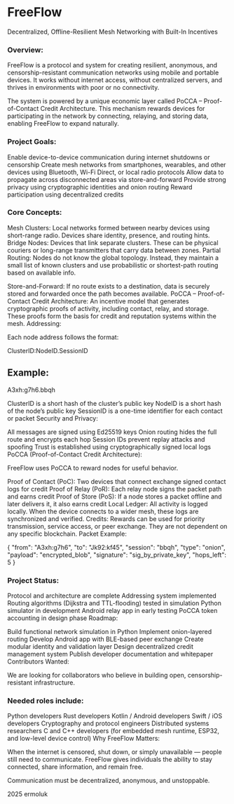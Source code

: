 <h1>FreeFlow</h1>
Decentralized, Offline-Resilient Mesh Networking with Built-In Incentives

<h3>Overview:</h3>

FreeFlow is a protocol and system for creating resilient, anonymous, and censorship-resistant communication networks using mobile and portable devices.
It works without internet access, without centralized servers, and thrives in environments with poor or no connectivity.

The system is powered by a unique economic layer called PoCCA – Proof-of-Contact Credit Architecture. This mechanism rewards devices for participating in the network by connecting, relaying, and storing data, enabling FreeFlow to expand naturally.

<h3>Project Goals:</h3>

Enable device-to-device communication during internet shutdowns or censorship
Create mesh networks from smartphones, wearables, and other devices using Bluetooth, Wi-Fi Direct, or local radio protocols
Allow data to propagate across disconnected areas via store-and-forward
Provide strong privacy using cryptographic identities and onion routing
Reward participation using decentralized credits

<h3>Core Concepts:</h3>

Mesh Clusters: Local networks formed between nearby devices using short-range radio. Devices share identity, presence, and routing hints.
Bridge Nodes: Devices that link separate clusters. These can be physical couriers or long-range transmitters that carry data between zones.
Partial Routing: Nodes do not know the global topology. Instead, they maintain a small list of known clusters and use probabilistic or shortest-path routing based on available info.

Store-and-Forward: If no route exists to a destination, data is securely stored and forwarded once the path becomes available.
PoCCA – Proof-of-Contact Credit Architecture: An incentive model that generates cryptographic proofs of activity, including contact, relay, and storage. These proofs form the basis for credit and reputation systems within the mesh.
Addressing:

Each node address follows the format:

ClusterID:NodeID.SessionID

<h2>Example:</h2>

A3xh:g7h6.bbqh

ClusterID is a short hash of the cluster’s public key
NodeID is a short hash of the node’s public key
SessionID is a one-time identifier for each contact or packet
Security and Privacy:

All messages are signed using Ed25519 keys
Onion routing hides the full route and encrypts each hop
Session IDs prevent replay attacks and spoofing
Trust is established using cryptographically signed local logs
PoCCA (Proof-of-Contact Credit Architecture):

FreeFlow uses PoCCA to reward nodes for useful behavior.

Proof of Contact (PoC): Two devices that connect exchange signed contact logs for credit
Proof of Relay (PoR): Each relay node signs the packet path and earns credit
Proof of Store (PoS): If a node stores a packet offline and later delivers it, it also earns credit
Local Ledger: All activity is logged locally. When the device connects to a wider mesh, these logs are synchronized and verified.
Credits: Rewards can be used for priority transmission, service access, or peer exchange. They are not dependent on any specific blockchain.
Packet Example:

{
"from": "A3xh:g7h6",
"to": "Jk92:kf45",
"session": "bbqh",
"type": "onion",
"payload": "encrypted_blob",
"signature": "sig_by_private_key",
"hops_left": 5
}

<h3>Project Status:</h3>

Protocol and architecture are complete
Addressing system implemented
Routing algorithms (Dijkstra and TTL-flooding) tested in simulation
Python simulator in development
Android relay app in early testing
PoCCA token accounting in design phase
Roadmap:

Build functional network simulation in Python
Implement onion-layered routing
Develop Android app with BLE-based peer exchange
Create modular identity and validation layer
Design decentralized credit management system
Publish developer documentation and whitepaper
Contributors Wanted:

We are looking for collaborators who believe in building open, censorship-resistant infrastructure.

<h3>Needed roles include:</h3>

Python developers
Rust developers
Kotlin / Android developers
Swift / iOS developers
Cryptography and protocol engineers
Distributed systems researchers
C and C++ developers (for embedded mesh runtime, ESP32, and low-level device control)
Why FreeFlow Matters:

When the internet is censored, shut down, or simply unavailable — people still need to communicate. FreeFlow gives individuals the ability to stay connected, share information, and remain free.

Communication must be decentralized, anonymous, and unstoppable.

2025 ermoluk


